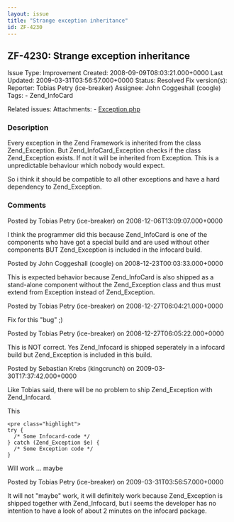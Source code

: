 ```yaml
---
layout: issue
title: "Strange exception inheritance"
id: ZF-4230
---
```


ZF-4230: Strange exception inheritance
--------------------------------------

 Issue Type: Improvement Created: 2008-09-09T08:03:21.000+0000 Last Updated: 2009-03-31T03:56:57.000+0000 Status: Resolved Fix version(s): 
 Reporter:  Tobias Petry (ice-breaker)  Assignee:  John Coggeshall (coogle)  Tags: - Zend\_InfoCard
 
 Related issues: 
 Attachments: - [Exception.php](/issues/secure/attachment/11692/Exception.php)
 
### Description

Every exception in the Zend Framework is inherited from the class Zend\_Exception. But Zend\_InfoCard\_Exception checks if the class Zend\_Exception exists. If not it will be inherited from Exception. This is a unpredictable behaviour which nobody would expect.

So i think it should be compatible to all other exceptions and have a hard dependency to Zend\_Exception.

 

 

### Comments

Posted by Tobias Petry (ice-breaker) on 2008-12-06T13:09:07.000+0000

I think the programmer did this because Zend\_InfoCard is one of the components who have got a special build and are used without other components BUT Zend\_Exception is included in the infocard build.

 

 

Posted by John Coggeshall (coogle) on 2008-12-23T00:03:33.000+0000

This is expected behavior because Zend\_InfoCard is also shipped as a stand-alone component without the Zend\_Exception class and thus must extend from Exception instead of Zend\_Exception.

 

 

Posted by Tobias Petry (ice-breaker) on 2008-12-27T06:04:21.000+0000

Fix for this "bug" ;)

 

 

Posted by Tobias Petry (ice-breaker) on 2008-12-27T06:05:22.000+0000

This is NOT correct. Yes Zend\_Infocard is shipped seperately in a infocard build but Zend\_Exception is included in this build.

 

 

Posted by Sebastian Krebs (kingcrunch) on 2009-03-30T17:37:42.000+0000

Like Tobias said, there will be no problem to ship Zend\_Exception with Zend\_Infocard.

This

 
    <pre class="highlight">
    try {
      /* Some Infocard-code */
    } catch (Zend_Exception $e) {
      /* Some Exception code */
    }

Will work ... maybe

 

 

Posted by Tobias Petry (ice-breaker) on 2009-03-31T03:56:57.000+0000

It will not "maybe" work, it will definitely work because Zend\_Exception is shipped together with Zend\_Infocard, but i seems the developer has no intention to have a look of about 2 minutes on the infocard package.

 

 